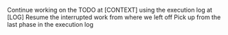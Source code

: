 Continue working on the TODO at [CONTEXT]
using the execution log at [LOG]
Resume the interrupted work from where we left off
Pick up from the last phase in the execution log